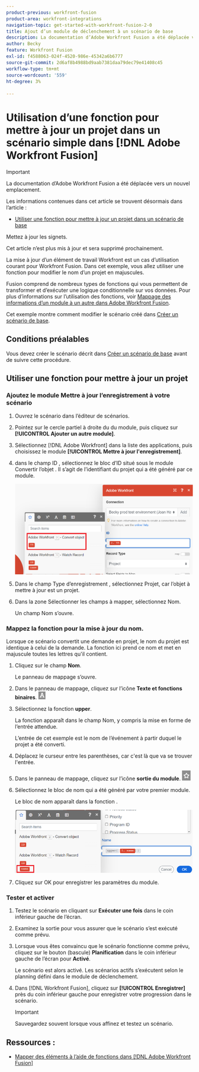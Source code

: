 ```yaml
---
product-previous: workfront-fusion
product-area: workfront-integrations
navigation-topic: get-started-with-workfront-fusion-2-0
title: Ajout d’un module de déclenchement à un scénario de base
description: La documentation d’Adobe Workfront Fusion a été déplacée vers un nouvel emplacement. Cet article est obsolète, mais contient un lien vers le nouvel article qui couvre cette fonctionnalité.
author: Becky
feature: Workfront Fusion
exl-id: f4588063-024f-4520-986e-45342a6b6777
source-git-commit: 2d6af8b4988bd9aab7381daa79dec79e41408c45
workflow-type: tm+mt
source-wordcount: '559'
ht-degree: 3%

---
```


# Utilisation d’une fonction pour mettre à jour un projet dans un scénario simple dans [!DNL Adobe Workfront Fusion]

>[!IMPORTANT]
>
>La documentation d’Adobe Workfront Fusion a été déplacée vers un nouvel emplacement.
>
>Les informations contenues dans cet article se trouvent désormais dans l’article :
>
>* [Utiliser une fonction pour mettre à jour un projet dans un scénario de base](https://experienceleague.adobe.com/docs/workfront-fusion/using/build-practice-scenarios/use-function-to-build-practice-scenario.html)
>
>Mettez à jour les signets.
>
>Cet article n’est plus mis à jour et sera supprimé prochainement.

La mise à jour d’un élément de travail Workfront est un cas d’utilisation courant pour Workfront Fusion. Dans cet exemple, vous allez utiliser une fonction pour modifier le nom d’un projet en majuscules.

Fusion comprend de nombreux types de fonctions qui vous permettent de transformer et d’exécuter une logique conditionnelle sur vos données. Pour plus d’informations sur l’utilisation des fonctions, voir [Mappage des informations d’un module à un autre dans Adobe Workfront Fusion](/help/quicksilver/workfront-fusion/mapping/map-information-between-modules.md).

Cet exemple montre comment modifier le scénario créé dans [Créer un scénario de base](/help/quicksilver/workfront-fusion/get-started/build-practice-scenarios/create-simple-scenario.md).

## Conditions préalables

Vous devez créer le scénario décrit dans [Créer un scénario de base](/help/quicksilver/workfront-fusion/get-started/build-practice-scenarios/create-simple-scenario.md) avant de suivre cette procédure.

## Utiliser une fonction pour mettre à jour un projet

### Ajoutez le module Mettre à jour l’enregistrement à votre scénario

1. Ouvrez le scénario dans l’éditeur de scénarios.
1. Pointez sur le cercle partiel à droite du du module, puis cliquez sur **[!UICONTROL Ajouter un autre module]**.
1. Sélectionnez [!DNL Adobe Workfront] dans la liste des applications, puis choisissez le module **[!UICONTROL Mettre à jour l&#39;enregistrement]**.
1. dans le champ ID , sélectionnez le bloc d’ID situé sous le module Convertir l’objet . Il s’agit de l’identifiant du projet qui a été généré par ce module.

   ![ID de l’objet Convert](assets/id-convert-object.png)

1. Dans le champ Type d’enregistrement , sélectionnez Projet, car l’objet à mettre à jour est un projet.
1. Dans la zone Sélectionner les champs à mapper, sélectionnez Nom.

   Un champ Nom s’ouvre.

### Mappez la fonction pour la mise à jour du nom.

Lorsque ce scénario convertit une demande en projet, le nom du projet est identique à celui de la demande. La fonction ici prend ce nom et met en majuscule toutes les lettres qu&#39;il contient.

1. Cliquez sur le champ **Nom**.

   Le panneau de mappage s’ouvre.
1. Dans le panneau de mappage, cliquez sur l’icône **Texte et fonctions binaires**. ![Icône Fonctions de texte](/help/quicksilver/workfront-fusion/functions/assets/toolbar-icon-text&binary-functions.png)
1. Sélectionnez la fonction **upper**.

   La fonction apparaît dans le champ Nom, y compris la mise en forme de l’entrée attendue.

   L’entrée de cet exemple est le nom de l’événement à partir duquel le projet a été converti.

1. Déplacez le curseur entre les parenthèses, car c&#39;est là que va se trouver l&#39;entrée.
1. Dans le panneau de mappage, cliquez sur l’icône **sortie du module**. ![ Icône de sortie du module ](/help/quicksilver/workfront-fusion/functions/assets/toolbar-icon-functions-you-map-from-other-modules.png)
1. Sélectionnez le bloc de nom qui a été généré par votre premier module.

   Le bloc de nom apparaît dans la fonction .

   ![Bloc de nom dans la fonction](assets/map-name.png)

1. Cliquez sur OK pour enregistrer les paramètres du module.

### Tester et activer

1. Testez le scénario en cliquant sur **Exécuter une fois** dans le coin inférieur gauche de l’écran.
1. Examinez la sortie pour vous assurer que le scénario s’est exécuté comme prévu.
1. Lorsque vous êtes convaincu que le scénario fonctionne comme prévu, cliquez sur le bouton (bascule) **Planification** dans le coin inférieur gauche de l’écran pour **Activé**.

   Le scénario est alors activé. Les scénarios actifs s’exécutent selon le planning défini dans le module de déclenchement.
1. Dans [!DNL Workfront Fusion], cliquez sur **[!UICONTROL Enregistrer]** près du coin inférieur gauche pour enregistrer votre progression dans le scénario.

   >[!IMPORTANT]
   >
   >Sauvegardez souvent lorsque vous affinez et testez un scénario.

## Ressources :

* [Mapper des éléments à l’aide de fonctions dans  [!DNL Adobe Workfront Fusion]](/help/quicksilver/workfront-fusion/mapping/map-information-between-modules.md)
